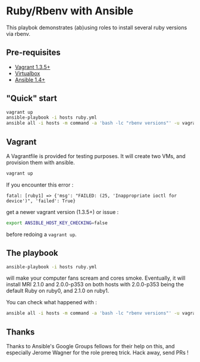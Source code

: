 Ruby/Rbenv with Ansible
=======================

This playbok demonstrates (ab)using roles to install several ruby
versions via rbenv.

## Pre-requisites

* [Vagrant 1.3.5+](https://docs.vagrantup.com/v2/)
* [Virtualbox](https://www.virtualbox.org/)
* [Ansible 1.4+](https://ansible.com)

## "Quick" start

```bash
vagrant up
ansible-playbook -i hosts ruby.yml
ansible all -i hosts -m command -a 'bash -lc "rbenv versions"' -u vagrant 
```

## Vagrant

A Vagrantfile is provided for testing purposes. It will create two VMs,
and provision them with ansible.

```bash
vagrant up
```

If you encounter this error :

```
fatal: [ruby1] => {'msg': "FAILED: (25, 'Inappropriate ioctl for device')", 'failed': True}
```

get a newer vagrant version (1.3.5+) or issue :

```bash
export ANSIBLE_HOST_KEY_CHECKING=false
```

before redoing a `vagrant up`.

## The playbook

```bash
ansible-playbook -i hosts ruby.yml
```

will make your computer fans scream and cores smoke. Eventually, it will
install MRI 2.1.0 and 2.0.0-p353 on both hosts with 2.0.0-p353
being the default Ruby on ruby0, and 2.1.0 on ruby1.

You can check what happened with :

```bash
ansible all -i hosts -m command -a 'bash -lc "rbenv versions"' -u vagrant
```

## Thanks

Thanks to Ansible's Google Groups fellows for their help on this, and
especially Jerome Wagner for the role prereq trick.
Hack away, send PRs !

